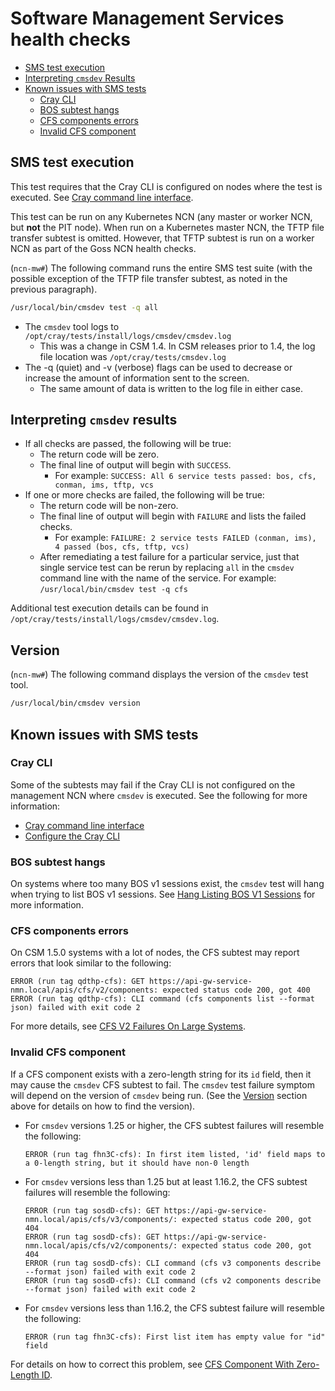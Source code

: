 # Software Management Services health checks

- [SMS test execution](#sms-test-execution)
- [Interpreting `cmsdev` Results](#interpreting-cmsdev-results)
- [Known issues with SMS tests](#known-issues-with-sms-tests)
    - [Cray CLI](#cray-cli)
    - [BOS subtest hangs](#bos-subtest-hangs)
    - [CFS components errors](#cfs-components-errors)
    - [Invalid CFS component](#invalid-cfs-component)

## SMS test execution

This test requires that the Cray CLI is configured on nodes where the test is executed.
See [Cray command line interface](../../operations/validate_csm_health.md#0-cray-command-line-interface).

This test can be run on any Kubernetes NCN (any master or worker NCN, but **not** the PIT node).
When run on a Kubernetes master NCN, the TFTP file transfer subtest is omitted. However, that TFTP subtest is
run on a worker NCN as part of the Goss NCN health checks.

(`ncn-mw#`) The following command runs the entire SMS test suite (with the possible exception of the TFTP file
transfer subtest, as noted in the previous paragraph).

```bash
/usr/local/bin/cmsdev test -q all
```

- The `cmsdev` tool logs to `/opt/cray/tests/install/logs/cmsdev/cmsdev.log`
    - This was a change in CSM 1.4. In CSM releases prior to 1.4, the log file location was `/opt/cray/tests/cmsdev.log`
- The -q (quiet) and -v (verbose) flags can be used to decrease or increase the amount of information sent to the screen.
    - The same amount of data is written to the log file in either case.

## Interpreting `cmsdev` results

- If all checks are passed, the following will be true:
    - The return code will be zero.
    - The final line of output will begin with `SUCCESS`.
        - For example: `SUCCESS: All 6 service tests passed: bos, cfs, conman, ims, tftp, vcs`
- If one or more checks are failed, the following will be true:
    - The return code will be non-zero.
    - The final line of output will begin with `FAILURE` and lists the failed checks.
        - For example: `FAILURE: 2 service tests FAILED (conman, ims), 4 passed (bos, cfs, tftp, vcs)`
    - After remediating a test failure for a particular service, just that single service test can be rerun by replacing
      `all` in the `cmsdev` command line with the name of the service. For example: `/usr/local/bin/cmsdev test -q cfs`

Additional test execution details can be found in `/opt/cray/tests/install/logs/cmsdev/cmsdev.log`.

## Version

(`ncn-mw#`) The following command displays the version of the `cmsdev` test tool.

```bash
/usr/local/bin/cmsdev version
```

## Known issues with SMS tests

### Cray CLI

Some of the subtests may fail if the Cray CLI is not configured on the management NCN where `cmsdev` is executed.
See the following for more information:

- [Cray command line interface](../../operations/validate_csm_health.md#0-cray-command-line-interface)
- [Configure the Cray CLI](../../operations/configure_cray_cli.md)

### BOS subtest hangs

On systems where too many BOS v1 sessions exist, the `cmsdev` test will hang when trying to
list BOS v1 sessions. See [Hang Listing BOS V1 Sessions](Hang_Listing_BOS_V1_Sessions.md) for more
information.

### CFS components errors

On CSM 1.5.0 systems with a lot of nodes, the CFS subtest may report errors that look similar to
the following:

```text
ERROR (run tag qdthp-cfs): GET https://api-gw-service-nmn.local/apis/cfs/v2/components: expected status code 200, got 400
ERROR (run tag qdthp-cfs): CLI command (cfs components list --format json) failed with exit code 2
```

For more details, see [CFS V2 Failures On Large Systems](CFS_V2_Failures_On_Large_Systems.md).

### Invalid CFS component

If a CFS component exists with a zero-length string for its `id` field, then it may cause the `cmsdev`
CFS subtest to fail. The `cmsdev` test failure symptom will depend on the version of `cmsdev` being run.
(See the [Version](#version) section above for details on how to find the version).

- For `cmsdev` versions 1.25 or higher, the CFS subtest failures will resemble the following:

    ```text
    ERROR (run tag fhn3C-cfs): In first item listed, 'id' field maps to a 0-length string, but it should have non-0 length
    ```

- For `cmsdev` versions less than 1.25 but at least 1.16.2, the CFS subtest failures will resemble the following:

    ```text
    ERROR (run tag sosdD-cfs): GET https://api-gw-service-nmn.local/apis/cfs/v3/components/: expected status code 200, got 404
    ERROR (run tag sosdD-cfs): GET https://api-gw-service-nmn.local/apis/cfs/v2/components/: expected status code 200, got 404
    ERROR (run tag sosdD-cfs): CLI command (cfs v3 components describe  --format json) failed with exit code 2
    ERROR (run tag sosdD-cfs): CLI command (cfs v2 components describe  --format json) failed with exit code 2
    ```

- For `cmsdev` versions less than 1.16.2, the CFS subtest failure will resemble the following:

    ```text
    ERROR (run tag fhn3C-cfs): First list item has empty value for "id" field
    ```

For details on how to correct this problem, see [CFS Component With Zero-Length ID](CFS_Component_With_Zero_Length_ID.md).
